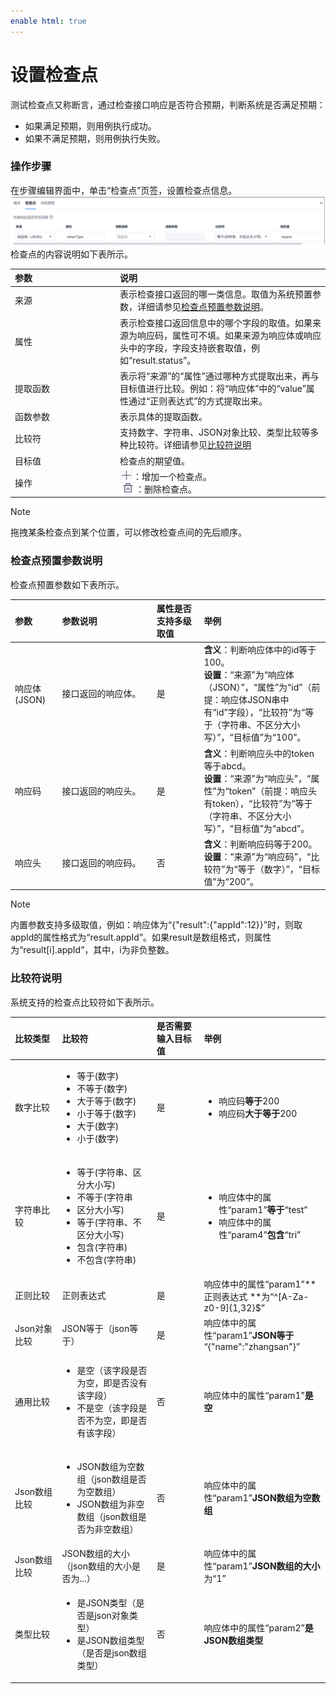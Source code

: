 ```yaml
---
enable html: true
---
```

# 设置检查点

测试检查点又称断言，通过检查接口响应是否符合预期，判断系统是否满足预期：
* 如果满足预期，则用例执行成功。
* 如果不满足预期，则用例执行失败。

### 操作步骤
在步骤编辑界面中，单击“检查点”页签，设置检查点信息。                       
<img src="fig/测试-接口-检查点.png" style="zoom:50%">                   
检查点的内容说明如下表所示。

<style>
table th:first-of-type {
    width: 8%;
}
table th:nth-of-type(2) {
    width: 92%;
}
</style>

|参数|说明|
|:--------- |:-------- |
|来源|表示检查接口返回的哪一类信息。取值为系统预置参数，详细请参见[检查点预置参数说明](#检查点预置参数说明)。|
|属性|表示检查接口返回信息中的哪个字段的取值。如果来源为响应码，属性可不填。如果来源为响应体或响应头中的字段，字段支持嵌套取值，例如“result.status”。|
|提取函数|表示将“来源”的“属性”通过哪种方式提取出来，再与目标值进行比较。例如：将“响应体”中的“value”属性通过“正则表达式”的方式提取出来。|
|函数参数|表示具体的提取函数。|
|比较符|支持数字、字符串、JSON对象比较、类型比较等多种比较符。详细请参见[比较符说明](#比较符说明)|
|目标值|检查点的期望值。|
|操作|![](fig/add01.png)：增加一个检查点。<br>![](fig/delete01.png)：删除检查点。|
> [!NOTE]
> 拖拽某条检查点到某个位置，可以修改检查点间的先后顺序。 

### 检查点预置参数说明

检查点预置参数如下表所示。                   

<style>
table th:first-of-type {
    width: 4%;
}
table th:nth-of-type(2) {
    width: 4%;
}
table th:nth-of-type(3) {
    width: 8%;
}
table th:nth-of-type(4) {
    width: 84%;
}
</style>

|参数|参数说明|属性是否支持多级取值|举例|
|:--------- |:-------- |:-----|:---|
|响应体(JSON)|接口返回的响应体。|是|**含义**：判断响应体中的id等于100。<br>**设置**：“来源”为“响应体（JSON）”，“属性”为“id”（前提：响应体JSON串中有“id”字段），“比较符”为“等于（字符串、不区分大小写）”，“目标值”为“100”。|
|响应码|接口返回的响应头。|是|**含义**：判断响应头中的token等于abcd。<br>**设置**：“来源”为“响应头”，“属性”为“token”（前提：响应头有token），“比较符”为“等于（字符串、不区分大小写）”，“目标值”为“abcd”。|
|响应头|接口返回的响应码。|否|**含义**：判断响应码等于200。<br>**设置**：“来源”为“响应码”，“比较符”为“等于（数字）”，“目标值”为“200”。|
> [!NOTE]
> 内置参数支持多级取值，例如：响应体为“{"result":{"appId":12}}”时，则取appId的属性格式为“result.appId”。如果result是数组格式，则属性为“result[i].appId”，其中，i为非负整数。

### 比较符说明                   
系统支持的检查点比较符如下表所示。

<style>
table th:first-of-type {
    width: 15%;
}
table th:nth-of-type(2) {
    width: 30%;
}
table th:nth-of-type(3) {
    width: 15%;  
}
table th:nth-of-type(4) {
    width: 40%;
}
</style>

|比较类型|比较符|是否需要输入目标值|举例|
|:--------- |:-------- |:-----|:---|
|数字比较|<ul><li>等于(数字)</li><li>不等于(数字)</li><li>大于等于(数字)</li><li>小于等于(数字)</li><li>大于(数字)</li><li>小于(数字)</li></ul>|是|<ul><li>响应码<b>等于</b>200</li><li>响应码<b>大于等于</b>200</li></ul>
|字符串比较|<ul><li>等于(字符串、区分大小写)</li><li>不等于(字符串</li><li>区分大小写)</li><li>等于(字符串、不区分大小写)</li><li>包含(字符串)</li><li>不包含(字符串)</li></ul>|是|<ul><li>响应体中的属性“param1”<b>等于</b>“test”</li><li>响应体中的属性“param4”<b>包含</b>“tri”</li></ul>|
|正则比较|正则表达式|是|响应体中的属性“param1”**正则表达式 **为“^[A-Za-z0-9]{1,32}$”|
|Json对象比较|JSON等于（json等于）|是|响应体中的属性“param1”**JSON等于** “{"name":"zhangsan"}”|
|通用比较|<ul><li>是空（该字段是否为空，即是否没有该字段）</li><li>不是空（该字段是否不为空，即是否有该字段）</li></ul>|否|响应体中的属性“param1”**是空**|
|Json数组比较|<ul><li>JSON数组为空数组（json数组是否为空数组）</li><li>JSON数组为非空数组（json数组是否为非空数组）</li></ul>|否|响应体中的属性“param1”**JSON数组为空数组**|
|Json数组比较|JSON数组的大小（json数组的大小是否为...）|是|响应体中的属性“param1”**JSON数组的大小**为“1”|
|类型比较|<ul><li>是JSON类型（是否是json对象类型）</li><li>是JSON数组类型（是否是json数组类型）</li></ul>|否|响应体中的属性“param2”**是JSON数组类型**|


